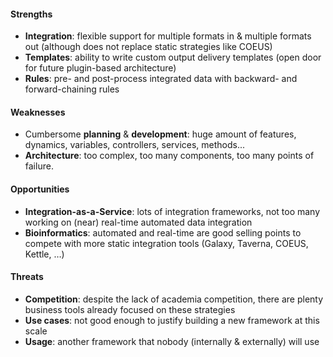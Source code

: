 #### Strengths
- **Integration**: flexible support for multiple formats in & multiple formats out (although does not replace static strategies like COEUS)
- **Templates**: ability to write custom output delivery templates (open door for future plugin-based architecture)
- **Rules**: pre- and post-process integrated data with backward- and forward-chaining rules

#### Weaknesses
- Cumbersome **planning** & **development**: huge amount of features, dynamics, variables, controllers, services, methods...
- **Architecture**: too complex, too many components, too many points of failure.

#### Opportunities
- **Integration-as-a-Service**: lots of integration frameworks, not too many working on (near) real-time automated data integration
- **Bioinformatics**: automated and real-time are good  selling points to compete with more static  integration tools (Galaxy, Taverna, COEUS, Kettle, …)

#### Threats
- **Competition**: despite the lack of academia competition, there are plenty business tools already focused on these strategies
- **Use cases**: not good enough to justify building a new framework at this scale
- **Usage**: another framework that nobody (internally & externally) will use